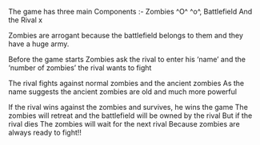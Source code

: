 The game has three main Components :- Zombies ^O^ ^o^,
Battlefield And the Rival x

Zombies are arrogant because the battlefield belongs to them and they have a huge army.

Before the game starts Zombies ask the rival to enter his ‘name’ and the ‘number of zombies’ the rival wants to fight

The rival fights against normal zombies and the ancient zombies As the name suggests the ancient zombies are old and much more powerful

If the rival wins against the zombies and survives, he wins the game The zombies will retreat and the battlefield will be owned by the rival But if the rival dies The zombies will wait for the next rival Because zombies are always ready to fight!!
